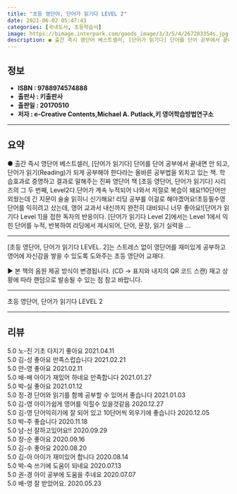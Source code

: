 ```yaml
---
title: "초등 영단어, 단어가 읽기다 LEVEL 2"
date: 2021-06-02 05:47:43
categories: [국내도서, 초등학습서]
image: https://bimage.interpark.com/goods_image/3/3/5/4/267283354s.jpg
description: ● 출간 즉시 영단어 베스트셀러, [단어가 읽기다] 단어를 단어 공부에서 끝내면 안 되고, 단어가 읽기(Reading)가 되게 공부해야 한다라는 올바른 공부법을 외치고 있는 책. 학습효과로 증명하고 결과로 말해주는 진짜 영단어 책 [초등 영단어, 단어가 읽기다] 시리즈의 그 두 번째,
---
```


## **정보**

- **ISBN : 9788974574888**
- **출판사 : 키출판사**
- **출판일 : 20170510**
- **저자 : e-Creative Contents,Michael A. Putlack,키 영어학습방법연구소**

------



## **요약**

●  출간 즉시 영단어 베스트셀러, [단어가 읽기다] 단어를 단어 공부에서 끝내면 안 되고, 단어가 읽기(Reading)가 되게 공부해야 한다라는 올바른 공부법을 외치고 있는 책. 학습효과로 증명하고 결과로 말해주는 진짜 영단어 책 [초등 영단어, 단어가 읽기다] 시리즈의 그 두 번째, Level2다.단어가 계속 누적되어 나와서 저절로 복습이 돼요!10단어만 외웠는데 긴 지문이 술술 읽히니 신기해요! 리딩 공부를 이걸로 해야겠어요!초등필수영단어를 익히려고 샀는데, 영어 교과서 내신까지 완전히 대비되니 너무 좋아요![단어가 읽기다 Level 1]을 접한 독자의 반응이다. [단어가 읽기다 Level 2]에서는 Level 1에서 익힌 단어를 누적, 반복하여 리딩에서 제시되어, 단어, 문장, 읽기 실력을 ...

------

[초등 영단어, 단어가 읽기다 LEVEL. 2]는 스트레스 없이 영단어를 재미있게 공부하고 영어에 자신감을 쌓을 수 있도록 도와주는 초등 영단어 교재다.

▶ 본 책의 음원 제공 방식이 변경됩니다. (CD → 표지와 내지의 QR 코드 스캔) 재고 상황에 따라 랜덤으로 발송될 수 있는 점 참고 바랍니다.

------


초등 영단어, 단어가 읽기다 LEVEL 2 

------


## **리뷰** 

5.0 노-진 기초 다지기 좋아요 2021.04.11 <br/>5.0 김-성 좋아요
만족스럽습니다 2021.02.21 <br/>5.0 안-영 좋아요  2021.02.11 <br/>5.0 배-배 아이가 재밌어 하네요 만족합니다 2021.01.27 <br/>5.0 박-실 좋아요 2021.01.12 <br/>5.0 정-경 단어와 읽기를 함께 공부할 수 있어서 좋습니다 2021.01.03 <br/>5.0 김-영 아이가쉽게 영어를 익힐수 있을것같음 2020.12.27 <br/>5.0 김-영 단어익히기에 잘 되어 있고 10단어씩 외우기에 좋습니다 2020.12.05 <br/>5.0 박-주 좋습니다 2020.11.18 <br/>5.0 남-선 잘하고있어요!! 2020.09.29 <br/>5.0 장-순 좋아요  2020.09.16 <br/>5.0 김-수 좋아요 2020.08.20 <br/>5.0 김-아 아이가 재미있어 합니다 2020.08.14 <br/>5.0 박-숙 쓰기에 도움이 되네요 2020.07.13 <br/>5.0 권-경 아이 공부에 도움을 주네요 2020.07.07 <br/>5.0 배-영 잘 받았어요.   2020.05.23 <br/>